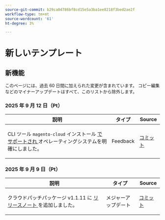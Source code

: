 ```yaml
---
source-git-commit: b29ca0d786bf8cd15e5a3ba1ee8218f3bed2ae2f
workflow-type: tm+mt
source-wordcount: '61'
ht-degree: 3%

---
```

# 新しいテンプレート

## 新機能

このページには、過去 60 日間に加えられた変更が含まれています。 コピー編集などのマイナーアップデートはすべて、このリストから除外します。

### 2025 年 9 月 12 日（Pt）

<table style="table-layout:auto;">
  <thead>
    <tr>
      <th>説明</th>
      <th>タイプ</th>
      <th>Source</th>
    </tr>
  </thead>
  <tbody>
    <tr>
      <td><p>CLI ツール <code class="language-plaintext highlighter-rouge">magento-cloud</code> インストール <a href="https://experienceleague.adobe.com/en/docs/commerce-on-cloud/user-guide/dev-tools/cloud-cli/cloud-cli-overview"> でサポートされ </a> オペレーティングシステムを明確にしました。</p>
</td>
      <td>
        Feedback
      </td>
      <td><a href="https://github.com/AdobeDocs/commerce-on-cloud.en/commit/abae1d93c8e2a8cd9658c338835806f239c34464">コミット</a></td>
    </tr>
  </tbody>
</table>

### 2025 年 9 月 9 日（Pt）

<table style="table-layout:auto;">
  <thead>
    <tr>
      <th>説明</th>
      <th>タイプ</th>
      <th>Source</th>
    </tr>
  </thead>
  <tbody>
    <tr>
      <td><p>クラウドパッチパッケージ v1.1.11 に <a href="https://experienceleague.adobe.com/en/docs/commerce-on-cloud/user-guide/release-notes/cloud-patches"> リリースノート </a> を追加しました。</p>
</td>
      <td>
        メジャーアップデート
      </td>
      <td><a href="https://github.com/AdobeDocs/commerce-on-cloud.en/commit/2b6f0790dbfb47472fd06db4a46e36c847873eb7">コミット</a></td>
    </tr>
  </tbody>
</table>
